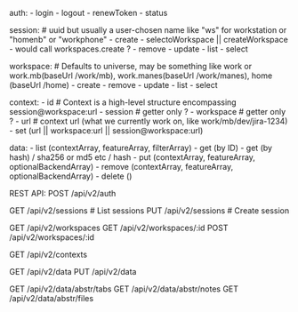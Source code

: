 auth:
    - login
    - logout
    - renewToken
    - status

session:  # uuid but usually a user-chosen name like "ws" for workstation or "homenb" or "workphone"
    - create
      - selectoWorkspace || createWorkspace
        - would call workspaces.create ?
    - remove
    - update
    - list
    - select

workspace: # Defaults to universe, may be something like work or work.mb(baseUrl /work/mb), work.manes(baseUrl /work/manes), home (baseUrl /home)
    - create
    - remove
    - update
    - list
    - select

context:
    - id # Context is a high-level structure encompassing session@workspace:url
    - session # getter only ?
    - workspace # getter only ?
    - url # context url (what we currently work on, like work/mb/dev/jira-1234)
    - set (url || workspace:url || session@workspace:url)

data:
    - list (contextArray, featureArray, filterArray)
    - get (by ID)
    - get (by hash) / sha256 or md5 etc / hash
    - put  (contextArray, featureArray, optionalBackendArray)
    - remove (contextArray, featureArray, optionalBackendArray)
    - delete ()

REST API:
POST /api/v2/auth

GET /api/v2/sessions # List sessions
PUT /api/v2/sessions # Create session

GET /api/v2/workspaces
GET /api/v2/workspaces/:id
POST /api/v2/workspaces/:id

GET /api/v2/contexts

GET /api/v2/data
PUT /api/v2/data

GET /api/v2/data/abstr/tabs
GET /api/v2/data/abstr/notes
GET /api/v2/data/abstr/files

